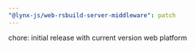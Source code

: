 ```yaml
---
"@lynx-js/web-rsbuild-server-middleware": patch
---
```


chore: initial release with current version web platform
